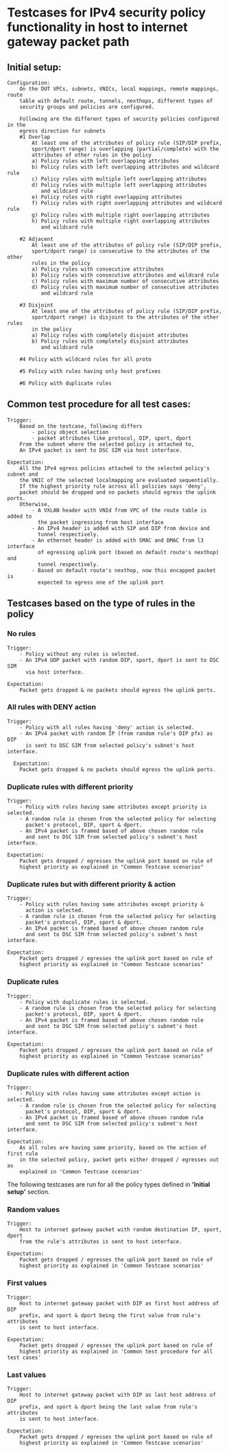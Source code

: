 # Testcases for IPv4 security policy functionality in host to internet gateway packet path

## Initial setup:
    Configuration:
        On the DUT VPCs, subnets, VNICs, local mappings, remote mappings, route
        table with default route, tunnels, nexthops, different types of
        security groups and policies are configured.

        Following are the different types of security policies configured in the
        egress direction for subnets
        #1 Overlap
            At least one of the attributes of policy rule (SIP/DIP prefix,
            sport/dport range) is overlapping (partial/complete) with the
            attributes of other rules in the policy
            a) Policy rules with left overlapping attributes
            b) Policy rules with left overlapping attributes and wildcard rule
            c) Policy rules with multiple left overlapping attributes
            d) Policy rules with multiple left overlapping attributes
               and wildcard rule
            e) Policy rules with right overlapping attributes
            f) Policy rules with right overlapping attributes and wildcard rule
            g) Policy rules with multiple right overlapping attributes
            h) Policy rules with multiple right overlapping attributes
               and wildcard rule

        #2 Adjacent
            At least one of the attributes of policy rule (SIP/DIP prefix,
            sport/dport range) is consecutive to the attributes of the other
            rules in the policy
            a) Policy rules with consecutive attributes
            b) Policy rules with consecutive attributes and wildcard rule
            c) Policy rules with maximum number of consecutive attributes
            d) Policy rules with maximum number of consecutive attributes
               and wildcard rule

        #3 Disjoint
            At least one of the attributes of policy rule (SIP/DIP prefix,
            sport/dport range) is disjoint to the attributes of the other rules
            in the policy
            a) Policy rules with completely disjoint attributes
            b) Policy rules with completely disjoint attributes
               and wildcard rule

        #4 Policy with wildcard rules for all proto

        #5 Policy with rules having only host prefixes

        #6 Policy with duplicate rules

## Common test procedure for all test cases:
    Trigger:
        Based on the testcase, following differs
            - policy object selection
            - packet attributes like protocol, DIP, sport, dport
        From the subnet where the selected policy is attached to,
        An IPv4 packet is sent to DSC SIM via host interface.

    Expectation:
        All the IPv4 egress policies attached to the selected policy's subnet and
        the VNIC of the selected localmapping are evaluated sequentially.
        If the highest priority rule across all policies says 'deny',
        packet should be dropped and no packets should egress the uplink ports.
        Otherwise,
            - A VXLAN header with VNId from VPC of the route table is added to
              the packet ingressing from host interface
            - An IPv4 header is added with SIP and DIP from device and
              tunnel respectively.
            - An ethernet header is added with SMAC and DMAC from l3 interface
              of egressing uplink port (based on default route's nexthop) and
              tunnel respectively.
            - Based on default route's nexthop, now this encapped packet is
              expected to egress one of the uplink port


## Testcases based on the type of rules in the policy

### No rules
    Trigger:
        - Policy without any rules is selected.
        - An IPv4 UDP packet with random DIP, sport, dport is sent to DSC SIM
          via host interface.

    Expectation:
        Packet gets dropped & no packets should egress the uplink ports.

### All rules with DENY action
    Trigger:
        - Policy with all rules having 'deny' action is selected.
        - An IPv4 packet with random IP (from random rule's DIP pfx) as DIP
          is sent to DSC SIM from selected policy's subnet's host interface.

      Expectation:
        Packet gets dropped & no packets should egress the uplink ports.

### Duplicate rules with different priority
    Trigger:
        - Policy with rules having same attributes except priority is selected.
        - A random rule is chosen from the selected policy for selecting
          packet's protocol, DIP, sport & dport.
        - An IPv4 packet is framed based of above chosen random rule
          and sent to DSC SIM from selected policy's subnet's host interface.

    Expectation:
        Packet gets dropped / egresses the uplink port based on rule of
        highest priority as explained in "Common Testcase scenarios"

### Duplicate rules but with different priority & action
    Trigger:
        - Policy with rules having same attributes except priority & 
          action is selected.
        - A random rule is chosen from the selected policy for selecting
          packet's protocol, DIP, sport & dport.
        - An IPv4 packet is framed based of above chosen random rule
          and sent to DSC SIM from selected policy's subnet's host interface.

    Expectation:
        Packet gets dropped / egresses the uplink port based on rule of
        highest priority as explained in "Common Testcase scenarios"

### Duplicate rules
    Trigger:
        - Policy with duplicate rules is selected.
        - A random rule is chosen from the selected policy for selecting
          packet's protocol, DIP, sport & dport.
        - An IPv4 packet is framed based of above chosen random rule
          and sent to DSC SIM from selected policy's subnet's host interface.

    Expectation:
        Packet gets dropped / egresses the uplink port based on rule of
        highest priority as explained in "Common Testcase scenarios"

### Duplicate rules with different action
    Trigger:
        - Policy with rules having same attributes except action is selected.
        - A random rule is chosen from the selected policy for selecting
          packet's protocol, DIP, sport & dport.
        - An IPv4 packet is framed based of above chosen random rule
          and sent to DSC SIM from selected policy's subnet's host interface.

    Expectation:
        As all rules are having same priority, based on the action of first rule
        in the selected policy, packet gets either dropped / egresses out as
        explained in 'Common Testcase scenarios'

The following testcases are run for all the policy types defined in
**'Initial setup'** section.

### Random values
    Trigger:
        Host to internet gateway packet with random destination IP, sport, dport
        from the rule's attributes is sent to host interface.

    Expectation:
        Packet gets dropped / egresses the uplink port based on rule of
        highest priority as explained in 'Common Testcase scenarios'

### First values
    Trigger:
        Host to internet gateway packet with DIP as first host address of DIP
        prefix, and sport & dport being the first value from rule's attributes
        is sent to host interface.

    Expectation:
        Packet gets dropped / egresses the uplink port based on rule of
        highest priority as explained in 'Common test procedure for all test cases'

### Last values
    Trigger:
        Host to internet gateway packet with DIP as last host address of DIP
        prefix, and sport & dport being the last value from rule's attributes
        is sent to host interface.

    Expectation:
        Packet gets dropped / egresses the uplink port based on rule of
        highest priority as explained in 'Common Testcase scenarios'
